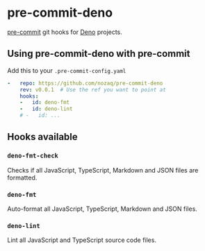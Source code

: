 # pre-commit-deno

[pre-commit](https://pre-commit.com/) git hooks for [Deno](https://deno.land/) projects.

## Using pre-commit-deno with pre-commit

Add this to your `.pre-commit-config.yaml`

```yaml
-   repo: https://github.com/nozaq/pre-commit-deno
    rev: v0.0.1  # Use the ref you want to point at
    hooks:
    -   id: deno-fmt
    -   id: deno-lint
    # -   id: ...
```

## Hooks available

### `deno-fmt-check`

Checks if all JavaScript, TypeScript, Markdown and JSON files are formatted.

### `deno-fmt`

Auto-format all JavaScript, TypeScript, Markdown and JSON files.

### `deno-lint`

Lint all JavaScript and TypeScript source code files.
